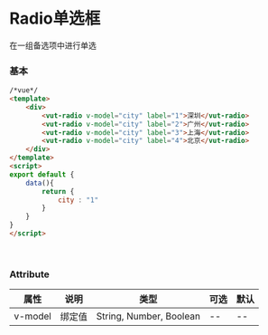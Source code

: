 # Radio单选框  
在一组备选项中进行单选

### 基本  
```html
/*vue*/
<template>
    <div>
        <vut-radio v-model="city" label="1">深圳</vut-radio>
        <vut-radio v-model="city" label="2">广州</vut-radio>
        <vut-radio v-model="city" label="3">上海</vut-radio>
        <vut-radio v-model="city" label="4">北京</vut-radio>
    </div>
</template>
<script>
export default {
    data(){
        return {
            city : "1"
        }
    }
}
</script>
```
<br/>

### Attribute

属性|说明|类型|可选|默认
---|------|------|--------|-------
v-model | 绑定值 | String, Number, Boolean | -- | --
